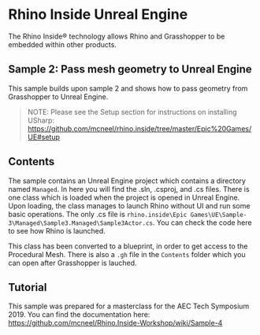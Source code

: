 # Rhino Inside Unreal Engine
The Rhino Inside® technology allows Rhino and Grasshopper to be embedded within other products.

## Sample 2: Pass mesh geometry to Unreal Engine
This sample builds upon sample 2 and shows how to pass geometry from Grasshopper to Unreal Engine.

> NOTE: Please see the Setup section for instructions on installing USharp: https://github.com/mcneel/rhino.inside/tree/master/Epic%20Games/UE#setup

## Contents
The sample contains an Unreal Engine project which contains a directory named `Managed`. In here you will find the .sln, .csproj, and .cs files. There is one class which is loaded when the project is opened in Unreal Engine. Upon loading, the class manages to launch Rhino without UI and run some basic operations. The only .cs file is `rhino.inside\Epic Games\UE\Sample-3\Managed\Sample3.Managed\Sample3Actor.cs`. You can check the code here to see how Rhino is launched.

This class has been converted to a blueprint, in order to get access to the Procedural Mesh. There is also a `.gh` file in the `Contents` folder which you can open after Grasshopper is lauched.

## Tutorial
This sample was prepared for a masterclass for the AEC Tech Symposium 2019. You can find the documentation here: https://github.com/mcneel/Rhino.Inside-Workshop/wiki/Sample-4